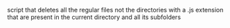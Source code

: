 script that deletes all the regular files not the directories with a .js extension that are present in the current directory and all its subfolders
